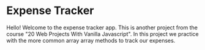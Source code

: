 # Expense Tracker

Hello! Welcome to the expense tracker app. This is another project from the course "20 Web Projects With Vanilla Javascript". In this project we practice with the more common array array methods to track our expenses.